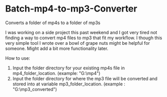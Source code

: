 # Batch-mp4-to-mp3-Converter
Converts a folder of mp4s to a folder of mp3s

I was working on a side project this past weekend and I got very tired not finding a way to convert mp4 files to mp3 that fit my workflow. 
I though this very simple tool I wrote over a bowl of grape nuts might be helpful for someone. Might add a bit more functionality later.

How to use:

1. Input the folder directory for your existing mp4s file in mp4_folder_location. (example: "G:\mp4")
2. Input the folder directory for where the mp3 file will be converted and stored into at variable mp3_folder_location. (example : "G:\mp3_converted")
